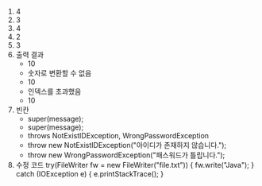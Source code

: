 1. 4 
2. 3 
3. 4 
4. 2 
5. 3
6. 출력 결과
	- 10
	- 숫자로 변환할 수 없음
	- 10
	- 인덱스를 초과했음
	- 10
7. 빈칸
	- super(message);
	- super(message);
	- throws NotExistIDException, WrongPasswordException
	- throw new NotExistIDException("아이디가 존재하지 않습니다.");
	- throw new WrongPasswordException("패스워드가 틀립니다.");
 8. 수정 코드
 	try(FileWriter fw = new FileWriter("file.txt")) {
 		fw.write("Java");
 	} catch (IOException e) {
 		e.printStackTrace();
 	}